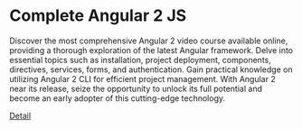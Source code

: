 # Complete Angular 2 JS

Discover the most comprehensive Angular 2 video course available online, providing a thorough exploration of the latest Angular framework. Delve into essential topics such as installation, project deployment, components, directives, services, forms, and authentication. Gain practical knowledge on utilizing Angular 2 CLI for efficient project management. With Angular 2 near its release, seize the opportunity to unlock its full potential and become an early adopter of this cutting-edge technology. 

[Detail](https://eduitfree.com/courses/complete-angular-2-js)